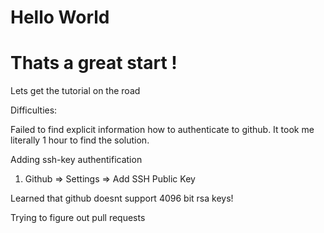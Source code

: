 # Hello World

Thats a great start !
=====================

Lets get the tutorial on the road

Difficulties:

Failed to find explicit information how to authenticate to github.
It took me literally 1 hour to find the solution.

Adding ssh-key authentification

1. Github => Settings => Add SSH Public Key

Learned that github doesnt support 4096 bit rsa keys!

Trying to figure out pull requests
